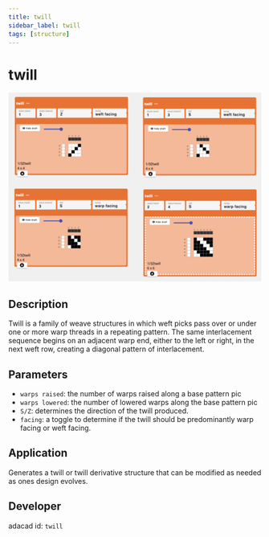 ```yaml
---
title: twill
sidebar_label: twill
tags: [structure]
---
```

# twill
![file](./img/twill.png)

## Description
Twill is a family of weave structures in which weft picks pass over or under one or more warp threads in a repeating pattern. The same interlacement sequence begins on an adjacent warp end, either to the left or right, in the next weft row, creating a diagonal pattern of interlacement.


## Parameters
- `warps raised`: the number of warps raised along a base pattern pic 
- `warps lowered`: the number of lowered warps along the base pattern pic
- `S/Z`:  determines the direction of the twill produced.
- `facing`: a toggle to determine if the twill should be predominantly warp facing or weft facing. 


## Application
Generates a twill or twill derivative structure that can be modified as needed as ones design evolves.

## Developer
adacad id: `twill`

